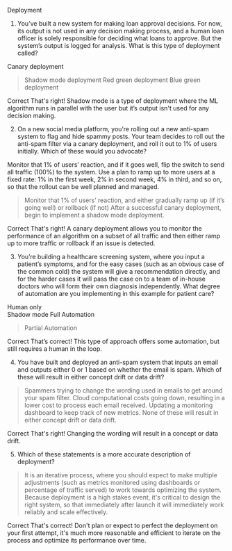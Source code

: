 Deployment

1. You’ve built a new system for making loan approval decisions. For now, its output is not used in any decision making process, and a human loan officer is solely responsible for deciding what loans to approve. But the system’s output is logged for analysis. What is this type of deployment called?

Canary deployment
> Shadow mode deployment
Red green deployment
Blue green deployment

Correct
That's right! Shadow mode is a type of deployment where the ML algorithm runs in parallel with the user but it’s output isn't used for any decision making.

2. On a new social media platform, you’re rolling out a new anti-spam system to flag and hide spammy posts. Your team decides to roll out the anti-spam filter via a canary deployment, and roll it out to 1% of users initially. Which of these would you advocate?

Monitor that 1% of users’ reaction, and if it goes well, flip the switch to send all traffic (100%) to the system. 
Use a plan to ramp up to more users at a fixed rate: 1% in the first week, 2% in second week, 4% in third, and so on, so that the rollout can be well planned and managed.
> Monitor that 1% of users’ reaction, and either gradually ramp up (if it’s going well) or rollback (if not) 
After a successful canary deployment, begin to implement a shadow mode deployment. 

Correct
That's right! A canary deployment allows you to monitor the performance of an algorithm on a subset of all traffic and then either ramp up to more traffic or rollback if an issue is detected.

3. You’re building a healthcare screening system, where you input a patient’s symptoms, and for the easy cases (such as an obvious case of the common cold) the system will give a recommendation directly, and for the harder cases it will pass the case on to a team of in-house doctors who will form their own diagnosis independently. What degree of automation are you implementing in this example for patient care? 

Human only  
Shadow mode 
Full Automation
> Partial Automation

Correct
That’s correct! This type of approach offers some automation, but still requires a human in the loop.

4. You have built and deployed an anti-spam system that inputs an email and outputs either 0 or 1 based on whether the email is spam. Which of these will result in either concept drift or data drift?

> Spammers trying to change the wording used in emails to get around your spam filter.
Cloud computational costs going down, resulting in a lower cost to process each email received.
Updating a monitoring dashboard to keep track of new metrics.
None of these will result in either concept drift or data drift.

Correct
That's right! Changing the wording will result in a concept or data drift. 

5. Which of these statements is a more accurate description of deployment?

> It is an iterative process, where you should expect to make multiple adjustments (such as metrics monitored using dashboards or percentage of traffic served) to work towards optimizing the system.
Because deployment is a high stakes event, it's critical to design the right system, so that immediately after launch it will immediately work reliably and scale effectively.

Correct
That's correct! Don't plan or expect to perfect the deployment on your first attempt, it's much more reasonable and efficient to iterate on the process and optimize its performance over time. 
